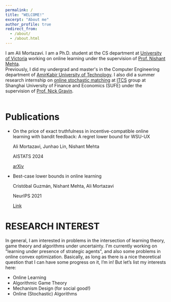 ```yaml
---
permalink: /
title: "WELCOME!"
excerpt: "About me"
author_profile: true
redirect_from: 
  - /about/
  - /about.html
---
```

I am Ali Mortazavi. I am a Ph.D. student at the CS department at [University of Victoria](http://uvic.ca/) working on online learning under the supervision of [Prof. Nishant Mehta](http://web.uvic.ca/~nmehta/). <br>
Previously, I did my undergrad and master's in the Computer Engineering department of [AmirKabir University of Technology](https://alimorty.github.io//posts/2019-08-03-About-Amirkabir-University-of-Technology/). I also did a summer research internship on [online stochastic matching](https://alimorty.github.io//posts/2019-11-06-Online-Stochastic-Matching/) at [ITCS](http://itcs.shufe.edu.cn/people/) group at Shanghai University of Finance and Economics (SUFE) under the supervision of [Prof. Nick Gravin](http://itcs.shufe.edu.cn/~gravin/).<br>
<br>

                                                                  
Publications
======

* On the price of exact truthfulness in incentive-compatible online learning with bandit feedback: A regret lower bound for WSU-UX

  Ali Mortazavi, Junhao Lin, Nishant Mehta

  AISTATS 2024

  [arXiv](https://arxiv.org/abs/2404.05155)

* Best-case lower bounds in online learning

  Cristóbal Guzmán, Nishant Mehta, Ali Mortazavi

  NeurIPS 2021

  [Link](https://proceedings.neurips.cc/paper/2021/hash/b7da6669894867f04b8727876a69ffc0-Abstract.html)

                                                                  
RESEARCH INTEREST
======

In general, I am interested in problems in the intersection of learning theory, game theory and algorithms under uncertainty. I'm currently working on "learning under presence of strategic agents", and also some problems in online convex optimization. Basically, as long as there is a nice theoretical question that I can have some progress on it, I’m in! But let’s list my interests here:<br>

* Online Learning
* Algorithmic Game Theory
* Mechanism Design (for social good!)
* Online (Stochastic) Algorithms











  






